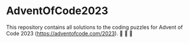 # AdventOfCode2023
This repository contains all solutions to the coding puzzles for Advent of Code 2023 (https://adventofcode.com/2023). :santa: :santa: :santa: 
